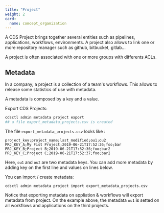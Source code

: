 ```yaml
---
title: "Project"
weight: 2
card: 
  name: concept_organization
---
```



A CDS Project brings together several entities such as pipelines, applications, workflows, environments. 
A project also allows to link one or more repository manager such as github, bitbucket, gitlab...

A project is often associated with one or more groups with differents ACLs.

## Metadata

In a company, a project is a collection of a team's workflows. This allows to release some statistics of use with metadata.

A metadata is composed by a key and a value.

Export CDS Projects:

```bash
cdsctl admin metadata project export
## a file export_metadata_projects.csv is created
```

The file `export_metadata_projects.csv` looks like :

```csv
project_key;project_name;last_modified;ou1;ou2
PRJ_KEY_A;My Fist Project;2019-06-21T17:52:36;foo;bar
PRJ_KEY_B;Project B;2019-06-21T17:52:36;foo;bar2
PRJ_KEY_C;Project C;2019-06-21T17:52:37;foo;bar2
```

Here, `ou1` and `ou2` are two metadata keys. You can add more metadata by adding key on the first line and values on lines below.

You can import / create metadata:

```
cdsctl admin metadata project import export_metadata_projects.csv
```

Notice that exporting metadata on appliation & workflows will export metadata from project. On the example above, the metadata `ou1` is setted on all workflows and applications on the third projects.
